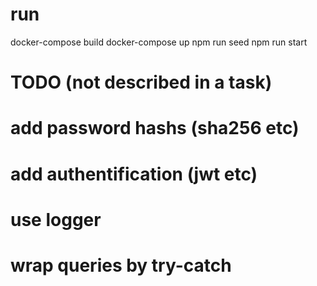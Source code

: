 # run
docker-compose build
docker-compose up
npm run seed
npm run start

# TODO (not described in a task)
# add password hashs (sha256 etc)
# add authentification (jwt etc)
# use logger
# wrap queries by try-catch
